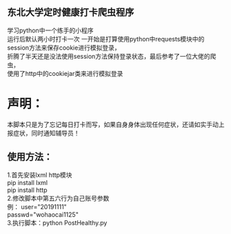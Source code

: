 ## 东北大学定时健康打卡爬虫程序  
学习python中一个练手的小程序  
运行后默认两小时打卡一次
一开始是打算使用python中requests模块中的session方法来保存cookie进行模拟登录，  
折腾了半天还是没法使用session方法保持登录状态，最后参考了一位大佬的爬虫，  
使用了http中的cookiejar类来进行模拟登录 
# 声明：
   本脚本只是为了忘记每日打卡而写，如果自身身体出现任何症状，还请如实手动上报症状，同时通知辅导员！
## 使用方法：
1.首先安装lxml http模块    
  pip install lxml  
  pip install http  
2.修改脚本中第五六行为自己账号参数  
  例： user="20191111"  
      passwd="wohaocai1125"  
3.执行脚本：python PostHealthy.py
